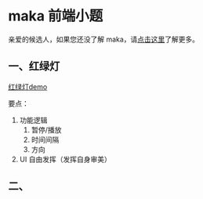 # maka 前端小题

亲爱的候选人，如果您还没了解 maka，请[点击这里](./intro.md)了解更多。

## 一、红绿灯

[红绿灯demo](./traffic-light.html)

要点：

1. 功能逻辑
   1. 暂停/播放
   2. 时间间隔
   3. 方向
2. UI 自由发挥（发挥自身审美）

## 二、